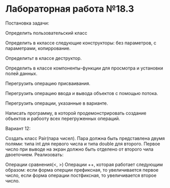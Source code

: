 # **Лабораторная работа №18.3**
Постановка задачи:

Определить пользовательский класс

Определить в кклассе следующие конструкторы: без параметров, с параметрами, копиррование.

Определитьт в классе деструктор.

Определить в классе компоненты-функции для просмотра и установки полей данных.

Перегрузить операцию присваивания.

Перегрузить операцию ввода и вывода объектов с помощью потока.

Перегрузить операции, указанные в варианте.

Написать программу, в которой продемонстрировать создание объектов и рабооту всех перегруженных операций.

Вариант 12:

Создать класс Pair(пара чисел). Пара должна быть представлена двумя полями: типа int для первого числа и типа double для второго. Первое число при выводе на экран должно быть отделено от второго чила двоеточием. Реализовать:

Операции сравнения(<, >)
Операции ++, которая работает следующим образом: если форма оперции префиксная, то увеличивается первое число, если форма операции постфиксная, то увеличивается второе число.
